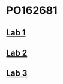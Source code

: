 # PO162681

## [Lab 1](https://github.com/Vex0on/PO162681/tree/main/lab1)

## [Lab 2](https://github.com/Vex0on/PO162681/tree/main/lab2)

## [Lab 3](https://github.com/Vex0on/PO162681/tree/main/lab3)

